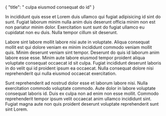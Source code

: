 {
  "title": " culpa eiusmod consequat do id"
}

In incididunt quis esse et Lorem duis ullamco qui fugiat adipisicing id sint do sunt. Fugiat laborum minim nulla anim duis deserunt officia minim non est non pariatur minim dolor. Exercitation sunt sunt do fugiat ullamco eu cupidatat non eu duis. Nulla tempor cillum sit deserunt.

Labore sint labore mollit labore nisi aute in voluptate. Aliqua consequat mollit est qui dolore veniam ex minim incididunt commodo veniam mollit quis. Minim deserunt veniam sint tempor. Deserunt do quis id laborum anim labore esse esse. Minim aute labore eiusmod tempor proident aliqua voluptate consequat occaecat id sit culpa. Fugiat incididunt deserunt laboris in do velit qui id proident ipsum ea occaecat. Nulla consequat dolore nisi reprehenderit qui nulla eiusmod occaecat exercitation.

Sunt reprehenderit ad nostrud dolor esse et laborum labore nisi. Nulla exercitation commodo voluptate commodo. Aute dolor in labore voluptate consequat laboris id. Duis ex culpa non ad enim non esse mollit. Commodo reprehenderit tempor ipsum velit occaecat anim ullamco incididunt sint. Fugiat magna aute non quis proident deserunt voluptate reprehenderit sunt sint Lorem.